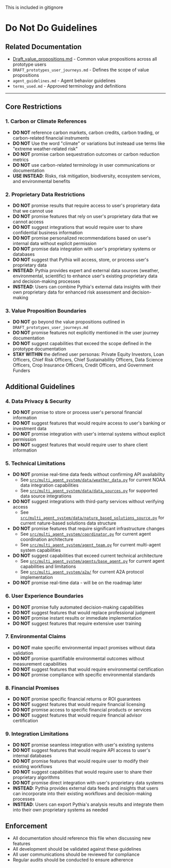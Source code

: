 This is included in gitignore

# Do Not Do Guidelines

## Related Documentation

- [Draft_value_propositions.md](Draft_value_propositions.md) - Common value propositions across all prototype users
- `DRAFT_prototypes_user_journeys.md` - Defines the scope of value propositions
- `agent_guidelines.md` - Agent behavior guidelines
- `terms_used.md` - Approved terminology and definitions

---

## Core Restrictions

### 1. Carbon or Climate References
- **DO NOT** reference carbon markets, carbon credits, carbon trading, or carbon-related financial instruments
- **DO NOT** Use the word "climate" or variations but insteaad use terms like "extreme weather-related risk" 
- **DO NOT** promise carbon sequestration outcomes or carbon reduction metrics
- **DO NOT** use carbon-related terminology in user communications or documentation
- **USE INSTEAD**: Risks, risk mitigation, biodiversity, ecosystem services, and environmental benefits

### 2. Proprietary Data Restrictions
- **DO NOT** promise results that require access to user's proprietary data that we cannot use
- **DO NOT** promise features that rely on user's proprietary data that we cannot access
- **DO NOT** suggest integrations that would require user to share confidential business information
- **DO NOT** promise personalized recommendations based on user's internal data without explicit permission
- **DO NOT** promise data integration with user's proprietary systems or databases
- **DO NOT** suggest that Pythia will access, store, or process user's proprietary data
- **INSTEAD**: Pythia provides expert and external data sources (weather, environmental, scientific) to enhance user's existing proprietary data and decision-making processes
- **INSTEAD**: Users can combine Pythia's external data insights with their own proprietary data for enhanced risk assessment and decision-making

### 3. Value Proposition Boundaries
- **DO NOT** go beyond the value propositions outlined in `DRAFT_prototypes_user_journeys.md`
- **DO NOT** promise features not explicitly mentioned in the user journey documentation
- **DO NOT** suggest capabilities that exceed the scope defined in the prototype documentation
- **STAY WITHIN** the defined user personas: Private Equity Investors, Loan Officers, Chief Risk Officers, Chief Sustainability Officers, Data Science Officers, Crop Insurance Officers, Credit Officers, and Government Funders

## Additional Guidelines

### 4. Data Privacy & Security
- **DO NOT** promise to store or process user's personal financial information
- **DO NOT** suggest features that would require access to user's banking or investment data
- **DO NOT** promise integration with user's internal systems without explicit permission
- **DO NOT** suggest features that would require user to share client information

### 5. Technical Limitations
- **DO NOT** promise real-time data feeds without confirming API availability
  - See [`src/multi_agent_system/data/weather_data.py`](../src/multi_agent_system/data/weather_data.py) for current NOAA data integration capabilities
  - See [`src/multi_agent_system/data/data_sources.py`](../src/multi_agent_system/data/data_sources.py) for supported data source integrations
- **DO NOT** suggest integrations with third-party services without verifying access
  - See [`src/multi_agent_system/data/nature_based_solutions_source.py`](../src/multi_agent_system/data/nature_based_solutions_source.py) for current nature-based solutions data structure
- **DO NOT** promise features that require significant infrastructure changes
  - See [`src/multi_agent_system/coordinator.py`](../src/multi_agent_system/coordinator.py) for current agent coordination architecture
  - See [`src/multi_agent_system/agent_team.py`](../src/multi_agent_system/agent_team.py) for current multi-agent system capabilities
- **DO NOT** suggest capabilities that exceed current technical architecture
  - See [`src/multi_agent_system/agents/base_agent.py`](../src/multi_agent_system/agents/base_agent.py) for current agent capabilities and limitations
  - See [`src/multi_agent_system/a2a/`](../src/multi_agent_system/a2a/) for current A2A protocol implementation
- **DO NOT** promise real-time data - will be on the roadmap later

### 6. User Experience Boundaries
- **DO NOT** promise fully automated decision-making capabilities
- **DO NOT** suggest features that would replace professional judgment
- **DO NOT** promise instant results or immediate implementation
- **DO NOT** suggest features that require extensive user training

### 7. Environmental Claims
- **DO NOT** make specific environmental impact promises without data validation
- **DO NOT** promise quantifiable environmental outcomes without measurement capabilities
- **DO NOT** suggest features that would require environmental certification
- **DO NOT** promise compliance with specific environmental standards

### 8. Financial Promises
- **DO NOT** promise specific financial returns or ROI guarantees
- **DO NOT** suggest features that would require financial licensing
- **DO NOT** promise access to specific financial products or services
- **DO NOT** suggest features that would require financial advisor certification

### 9. Integration Limitations
- **DO NOT** promise seamless integration with user's existing systems
- **DO NOT** suggest features that would require API access to user's internal databases
- **DO NOT** promise features that would require user to modify their existing workflows
- **DO NOT** suggest capabilities that would require user to share their proprietary algorithms
- **DO NOT** promise direct integration with user's proprietary data systems
- **INSTEAD**: Pythia provides external data feeds and insights that users can incorporate into their existing workflows and decision-making processes
- **INSTEAD**: Users can export Pythia's analysis results and integrate them into their own proprietary systems as needed

## Enforcement

- All documentation should reference this file when discussing new features
- All development should be validated against these guidelines
- All user communications should be reviewed for compliance
- Regular audits should be conducted to ensure adherence 